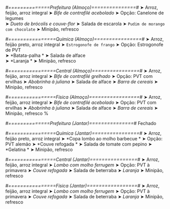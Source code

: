 
*#==============Prefeitura (Almoço)===============#*
➤ Arroz, feijão, arroz integral
➤ *Bife de contrafilé acebolado*
➤ Opção: Canelone de legumes   
➤ *Dueto de brócolis e couve-flor*
➤ Salada de escarola
➤ `Pudim de morango com chocolate`
➤ Minipão, refresco

*#================Química (Almoço)================#*
➤ Arroz, feijão preto, arroz integral
➤ `Estrogonofe de frango`
➤ Opção: Estrogonofe de PVT  
➤ *Batata-palha  *
➤ Salada de alface  
➤ *Laranja  *
➤ Minipão, refresco

*#================Central (Almoço)================#*
➤ Arroz, feijão, arroz integral
➤ *Bife de contrafilé grelhado*
➤ Opção: PVT com ervilhas
➤ *Abobrinha à juliana*
➤ Salada de alface
➤ *Barra de cereais*
➤ Minipão, refresco

*#================Física (Almoço)=================#*
➤ Arroz, feijão, arroz integral
➤ *Bife de contrafilé acebolado*
➤ Opção: PVT com ervilhas
➤ *Abobrinha à juliana*
➤ Salada de alface
➤ *Barra de cereais*
➤ Minipão, refresco
%

*#==============Prefeitura (Jantar)===============#*
Fechado

*#================Química (Jantar)================#*
➤ Arroz, feijão preto, arroz integral
➤ *Copa lombo ao molho barbecue *
➤ Opção: PVT alemão 
➤ *Couve refogada *
➤ Salada de tomate com pepino
➤ *Gelatina *
➤ Minipão, refresco

*#================Central (Jantar)================#*
➤ Arroz, feijão, arroz integral
➤ *Lombo com molho ferrugem*
➤ Opção: PVT à primavera
➤ *Couve refogada*
➤ Salada de beterraba
➤ *Laranja*
➤ Minipão, refresco

*#================Física (Jantar)=================#*
➤ Arroz, feijão, arroz integral
➤ *Lombo com molho ferrugem*
➤ Opção: PVT à primavera
➤ *Couve refogada*
➤ Salada de beterraba
➤ *Laranja*
➤ Minipão, refresco

